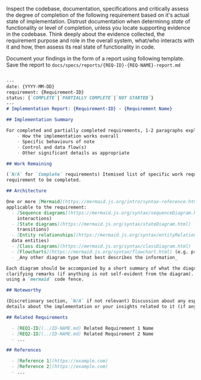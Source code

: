 Inspect the codebase, documentation, specifications and critically assess the degree of completion
of the following requirement based on it's actual state of implementation.  Distrust documentation
when determinng _state_ of functionality or level of completion, unless you locate supporting
evidence in the codebase. Think deeply about the evidence collected, the requirement purpose and
role in the overall system, what/who interacts with it and how, then assess its real state of
functionality in code.

Document your findings in the form of a report using following template. Save the report to
`docs/specs/reports/{REQ-ID}-{REQ-NAME}-report.md`

```markdown

---
date: {YYYY-MM-DD}
requirement: {Requirement-ID}
status: {`COMPLETE`|`PARTIALLY COMPLETE`|`NOT STARTED`}
---
# Implementation Report: {Requirement-ID} - {Requirement Name}

## Implementation Summary

For completed and partially completed requirements, 1-2 paragraphs explaining:
    - How the implementation works overall
    - Specific behaviours of note
    - Control and data flow(s)
    - Other significant details as appropriate

## Work Remaining

(`N/A` for `Complete` requirements) Itemised list of specific work required for the
requirement to be completed.

## Architecture

One or more [Mermaid](https://mermaid.js.org/intro/syntax-reference.html) diagrams, include ALL
applicable to the requirement:
  - [Sequence diagrams](https://mermaid.js.org/syntax/sequenceDiagram.html) (e.g. IPC, user
    interactions)
  - [State diagrams](https://mermaid.js.org/syntax/stateDiagram.html) (e.g. system state
    transitions)
  - [Entity relationships](https://mermaid.js.org/syntax/entityRelationshipDiagram.html) (e.g.
  data entities)
  - [Class diagrams](https://mermaid.js.org/syntax/classDiagram.html)
  - [Flowcharts](https://mermaid.js.org/syntax/flowchart.html) (e.g. process/control flows)
  - _Any other diagram type that best describes the information_

Each diagram should be accompanied by a short summary of what the diagram shows, and any
clarifying remarks (if anything is not self-evident from the diagram). Diagrams should be embedded
using a `mermaid` code fence.

## Noteworthy

(Discretionary section, `N/A` if not relevant) Discussion about any especially interesting or important
details about the implementation or your insights related to it (if any).

## Related Requirements

  - [REQ1-ID](../ID-NAME.md) Related Requirement 1 Name
  - [REQ2-ID](../ID-NAME.md) Related Requirement 2 Name
  - ...

## References

  - [Reference 1](https://example.com)
  - [Reference 2](https://example.com)
  - ...
```
